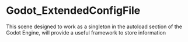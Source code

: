 # Godot_ExtendedConfigFile
This scene designed to work as a singleton in the autoload section of the Godot Engine, will provide a useful framework to store information 
